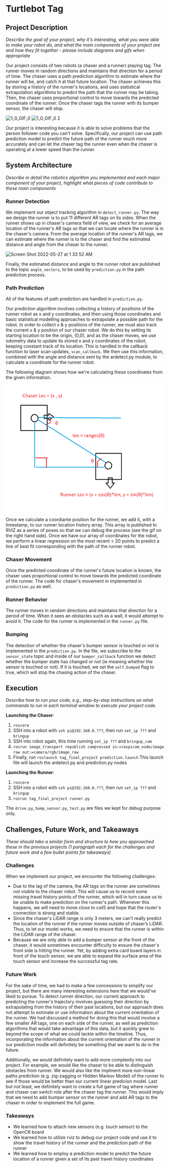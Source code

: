 # Turtlebot Tag


## Project Description

_Describe the goal of your project, why it's interesting, what you were able to make your robot do, and what the main components of your project are and how they fit together - please include diagrams and gifs when appropriate_

Our project consists of two robots (a chaser and a runner) playing tag. The runner moves in random directions and maintains that direction for a period of time. The chaser uses a path prediction algorithm to estimate where the runner will be, and catch it at that future location. The chaser achieves this by storing a history of the runner's locations, and uses statistical extrapolation algorithms to predict the path that the runner may be taking. Then, the chaser uses proportional control to move towards the predicted coordinate of the runner. Once the chaser tags the runner with its bumper sensor, the chaser will stop.

![1_0_GIF_0](https://user-images.githubusercontent.com/66953378/170405315-794b7e3c-18ed-4998-9fe2-27fd32794203.GIF)
![1_0_GIF_0 2](https://user-images.githubusercontent.com/66953378/170405335-2f934a4d-2aec-46a8-bf0b-03f7f20dbee7.GIF)

Our project is interesting because it is able to solve problems that the person follower code you can't solve. Specifically, our project can use path prediction model to predict the future path of the runner much more accurately and can let the chaser tag the runner even when the chaser is operating at a lower speed than the runner.


## System Architecture

_Describe in detail the robotics algorithm you implemented and each major component of your project, highlight what pieces of code contribute to these main components_

### Runner Detection

We implement our object tracking algorithm in `detect_runner.py`. The way we design the runner is to put 11 different AR tags on its sides. When the runner shows up in chaser's camera field of view, we check for an average location of the runner's AR tags so that we can locate where the runner is in the chaser's camera. From the average location of the runner's AR tags, we can estimate where the runner is to the chaser and find the estimated distance and angle from the chaser to the runner.

<img width="341" alt="Screen Shot 2022-05-27 at 1 33 52 AM" src="https://user-images.githubusercontent.com/66953378/170644235-cb4b5a60-9745-48ba-8b27-9303b018cc1e.png">

Finally, the estimated distance and angle to the runner robot are published to the topic `angle_vectors`, to be used by `prediction.py` in the path prediction process.

### Path Prediction

All of the features of path prediction are handled in `prediction.py`.

Our prediction algorithm involves collecting a history of positions of the runner robot as x and y coordinates, and then using those coordinates and basic statistical modelling approaches to extrapolate a possible path for the robot. In order to collect x & y positions of the runner, we must also track the current x & y position of our chaser robot. We do this by setting its starting location to be the origin, (0,0), and as the chaser moves, we use odometry data to update its stored x and y coordinates of the robot, keeping constant track of its location. This is handled in the callback function to laser scan updates, `scan_callback`. We then use this information, combined with the angle and distance sent by the ardetect.py module, to calculate a coordinate for the runner robot. 

The following diagram shows how we're calculating these coordinates from the given information. 

![xy.png](images/xy.png)

Once we calculate a coordiante position for the runner, we add it, with a timestamp, to our runner location history array. This array is published to RVIZ as a series of poses so that we can debug the process (see the gif on the right hand side). Once we have our array of coordinates for the robot, we perform a linear regression on the most recent < 20 points to predict a line of best fit corresponding with the path of the runner robot.

### Chaser Movement

Once the predicted coordinate of the runner's future location is known, the chaser uses proportional control to move towards the predicted coordinate of the runner. The code for chaser's movement in implemented in `prediction.py` as well.

### Runner Behavior

The runner moves in random directions and maintains that direction for a period of time. When it sees an obstacles such as a wall, it would attempt to avoid it. The code for the runner is implemented in the `runner.py` file.

### Bumping

The detection of whether the chaser's bumper sensor is touched or not is implemented in the `prediction.py`. In the file, we subscribe to the `sensor_state` topic and inside of our `bumper_callback` function we detect whether the bumper state has changed or not (ie meaning whether the sensor is touched or not). If it is touched, we set the `self.bumped` flag to true, which will stop the chasing action of the chaser.

## Execution

_Describe how to run your code, e.g., step-by-step instructions on what commands to run in each terminal window to execute your project code._

**Launching the Chaser**:

1. `roscore`
2. SSH into a robot with `ssh pi@192.168.0.???`, then run `set_ip ???` and `bringup`
3. SSH into robot again, this time running `set_ip ???` and `bringup_cam`
4. `rosrun image_transport republish compressed in:=raspicam_node/image raw out:=camera/rgb/image_raw`
5. Finally, run `roslaunch tag_final_project prediction.launch` This launch file will launch the ardetect.py and prediction.py nodes

**Launching the Runner**:
1. `roscore`
2. SSH into a robot with `ssh pi@192.168.0.???`, then run `set_ip ???` and `bringup`
3. `rosrun tag_final_project runner.py`

The `drive.py`, `bump_sensor.py`, `test.py` are files we kept for debug purpose only.

## Challenges, Future Work, and Takeaways

_These should take a similar form and structure to how you approached these in the previous projects (1 paragraph each for the challenges and future work and a few bullet points for takeaways)_

### Challenges
When we implement our project, we encounter the following challenges: 
- Due to the lag of the camera, the AR tags on the runner are sometimes not visible to the chaser robot. This will cause us to record some missing travel history points of the runner, which will in turn cause us to be unable to make prediction on the runner's path. Whenever this happens, we will need to move close to csil5 and hope that the router's connection is strong and stable.
- Since the chaser's LiDAR range is only 3 meters, we can't really predict the location of the runner if the runner moves outside of chaser’s LiDAR. Thus, to let our model works, we need to ensure that the runner is within the LiDAR range of the chaser.
- Because we are only able to add a bumper sensor at the front of the chaser, it would sometimes encounter difficulty to ensure the chaser's front side is hitting the runner. Yet, by adding extra card board layers in front of the touch sensor, we are able to expand the surface area of the touch sensor and increase the successful tag rate. 

### Future Work
For the sake of time, we had to make a few concessions to simplify our project, but there are many interesting extensions here that we would've liked to pursue. To detect runner direction, our current approach to predicting the runner's trajectory involves guessing their direction by extrapolating from the history of their past locations, but our approach does not attempt to estimate or use information about the current orientation of the runner. We had discussed a method for doing this that would involve a few smaller AR tags, one on each side of the runner, as well as prediction algorithms that would take advantage of this data, but it quickly grew to beyond the scope of what we could tackle within the timeline. Thus, incorporating the information about the current orientation of the runner in our prediction modle will definitely be something that we want to do in the future.

Additionally, we would definitely want to add more complexity into our project. For example, we would like the chaser to be able to distinguish obstacles from runner. We would also like the implment more non-linear paths prediction (e.g. zig-zagging or Hidden Markov Model) of the runner to see if those would be better than our current linear predicion model. Last but not least, we definitely want to create a full game of tag where runner and chaser can switch role after the chaser tag the runner. This would imply that we need to add bumper sensor on the runner and add AR tags to the chaser in order to implement the full game.

### Takeaways
- We learned how to attach new sensors (e.g. touch sensor) to the OpenCR board
- We learned how to utilize rviz to debug our project code and use it to show the travel history of the runner and the prediction path of the runner
- We learned how to employ a prediction model to predict the future location of a runner given a set of its past travel history coordinates




